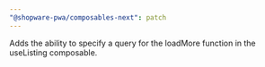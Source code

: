 ```yaml
---
"@shopware-pwa/composables-next": patch
---
```


Adds the ability to specify a query for the loadMore function in the useListing composable.
